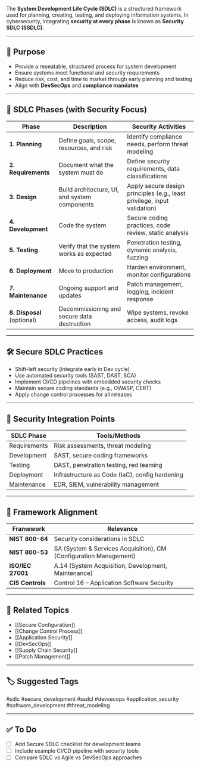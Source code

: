 The **System Development Life Cycle (SDLC)** is a structured framework used for planning, creating, testing, and deploying information systems. In cybersecurity, integrating **security at every phase** is known as **Security SDLC (SSDLC)**.

---

## 🎯 Purpose

- Provide a repeatable, structured process for system development
- Ensure systems meet functional and security requirements
- Reduce risk, cost, and time to market through early planning and testing
- Align with **DevSecOps** and **compliance mandates**

---

## 🧱 SDLC Phases (with Security Focus)

| Phase                     | Description                                                    | Security Activities                               |
|---------------------------|----------------------------------------------------------------|---------------------------------------------------|
| **1. Planning**            | Define goals, scope, resources, and risk                       | Identify compliance needs, perform threat modeling|
| **2. Requirements**        | Document what the system must do                               | Define security requirements, data classifications |
| **3. Design**              | Build architecture, UI, and system components                  | Apply secure design principles (e.g., least privilege, input validation) |
| **4. Development**         | Code the system                                                | Secure coding practices, code review, static analysis |
| **5. Testing**             | Verify that the system works as expected                       | Penetration testing, dynamic analysis, fuzzing     |
| **6. Deployment**          | Move to production                                              | Harden environment, monitor configurations        |
| **7. Maintenance**         | Ongoing support and updates                                    | Patch management, logging, incident response       |
| **8. Disposal** (optional) | Decommissioning and secure data destruction                    | Wipe systems, revoke access, audit logs            |

---

## 🛠️ Secure SDLC Practices

- Shift-left security (integrate early in Dev cycle)
- Use automated security tools (SAST, DAST, SCA)
- Implement CI/CD pipelines with embedded security checks
- Maintain secure coding standards (e.g., OWASP, CERT)
- Apply change control processes for all releases

---

## 🔐 Security Integration Points

| SDLC Phase     | Tools/Methods                             |
|----------------|--------------------------------------------|
| Requirements   | Risk assessments, threat modeling          |
| Development    | SAST, secure coding frameworks             |
| Testing        | DAST, penetration testing, red teaming     |
| Deployment     | Infrastructure as Code (IaC), config hardening |
| Maintenance    | EDR, SIEM, vulnerability management        |

---

## 🧭 Framework Alignment

| Framework        | Relevance                                  |
|------------------|---------------------------------------------|
| **NIST 800-64**   | Security considerations in SDLC             |
| **NIST 800-53**   | SA (System & Services Acquisition), CM (Configuration Management) |
| **ISO/IEC 27001** | A.14 (System Acquisition, Development, Maintenance) |
| **CIS Controls**  | Control 16 – Application Software Security  |

---

## 🔗 Related Topics

- [[Secure Configuration]]
- [[Change Control Process]]
- [[Application Security]]
- [[DevSecOps]]
- [[Supply Chain Security]]
- [[Patch Management]]

---

## 🏷 Suggested Tags

#sdlc #secure_development #ssdcl #devsecops #application_security #software_development #threat_modeling

---

## ✅ To Do

- [ ] Add Secure SDLC checklist for development teams
- [ ] Include example CI/CD pipeline with security tools
- [ ] Compare SDLC vs Agile vs DevSecOps approaches
